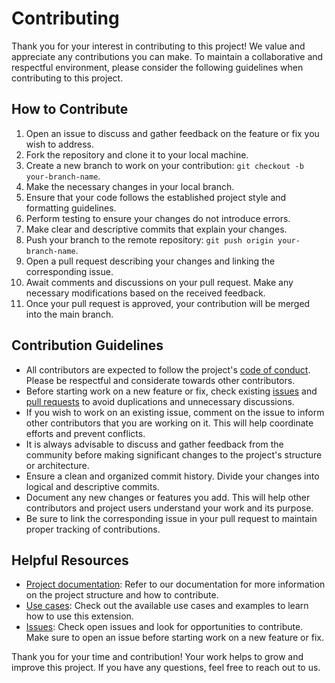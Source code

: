 # Contributing

Thank you for your interest in contributing to this project! We value and appreciate any contributions you can make. To maintain a
collaborative and respectful environment, please consider the following guidelines when contributing to this project.

## How to Contribute

1. Open an issue to discuss and gather feedback on the feature or fix you wish to address.
2. Fork the repository and clone it to your local machine.
3. Create a new branch to work on your contribution: `git checkout -b your-branch-name`.
4. Make the necessary changes in your local branch.
5. Ensure that your code follows the established project style and formatting guidelines.
6. Perform testing to ensure your changes do not introduce errors.
7. Make clear and descriptive commits that explain your changes.
8. Push your branch to the remote repository: `git push origin your-branch-name`.
9. Open a pull request describing your changes and linking the corresponding issue.
10. Await comments and discussions on your pull request. Make any necessary modifications based on the received feedback.
11. Once your pull request is approved, your contribution will be merged into the main branch.

## Contribution Guidelines

- All contributors are expected to follow the project's [code of conduct](CODE_OF_CONDUCT.md). Please be respectful and considerate towards other contributors.
- Before starting work on a new feature or fix, check existing [issues](../../issues) and [pull requests](../../pulls) to avoid duplications and unnecessary discussions.
- If you wish to work on an existing issue, comment on the issue to inform other contributors that you are working on it. This will help coordinate efforts and prevent conflicts.
- It is always advisable to discuss and gather feedback from the community before making significant changes to the project's structure or architecture.
- Ensure a clean and organized commit history. Divide your changes into logical and descriptive commits.
- Document any new changes or features you add. This will help other contributors and project users understand your work and its purpose.
- Be sure to link the corresponding issue in your pull request to maintain proper tracking of contributions.

## Helpful Resources

- [Project documentation](README.md): Refer to our documentation for more information on the project structure and how to contribute.
- [Use cases](docs/USAGE.md): Check out the available use cases and examples to learn how to use this extension.
- [Issues](../../issues): Check open issues and look for opportunities to contribute. Make sure to open an issue before starting work on a new feature or fix.

Thank you for your time and contribution! Your work helps to grow and improve this project. If you have any questions, feel free to reach out to us.
